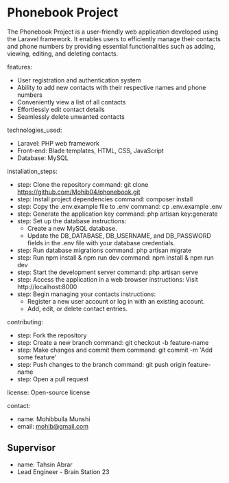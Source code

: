 # Phonebook Project

The Phonebook Project is a user-friendly web application developed using the Laravel framework. It enables users to efficiently manage their contacts and phone numbers by providing essential functionalities such as adding, viewing, editing, and deleting contacts.

features:
  - User registration and authentication system
  - Ability to add new contacts with their respective names and phone numbers
  - Conveniently view a list of all contacts
  - Effortlessly edit contact details
  - Seamlessly delete unwanted contacts

technologies_used:
  - Laravel: PHP web framework
  - Front-end: Blade templates, HTML, CSS, JavaScript
  - Database: MySQL

installation_steps:
  - step: Clone the repository
    command: git clone https://github.com/Mohib04/phonebook.git
  - step: Install project dependencies
    command: composer install
  - step: Copy the .env.example file to .env
    command: cp .env.example .env
  - step: Generate the application key
    command: php artisan key:generate
  - step: Set up the database
    instructions:
      - Create a new MySQL database.
      - Update the DB_DATABASE, DB_USERNAME, and DB_PASSWORD fields in the .env file with your database credentials.
  - step: Run database migrations
    command: php artisan migrate
  - step: Run npm install & npm run dev
    command: npm install & npm run dev
  - step: Start the development server
    command: php artisan serve
  - step: Access the application in a web browser
    instructions: Visit http://localhost:8000
  - step: Begin managing your contacts
    instructions:
      - Register a new user account or log in with an existing account.
      - Add, edit, or delete contact entries.

contributing:
  - step: Fork the repository
  - step: Create a new branch
    command: git checkout -b feature-name
  - step: Make changes and commit them
    command: git commit -m 'Add some feature'
  - step: Push changes to the branch
    command: git push origin feature-name
  - step: Open a pull request

license: Open-source license

contact:
  - name: Mohibbulla Munshi
  - email: mohib@gmail.com
## Supervisor
  - name: Tahsin Abrar
  - Lead Engineer - Brain Station 23
